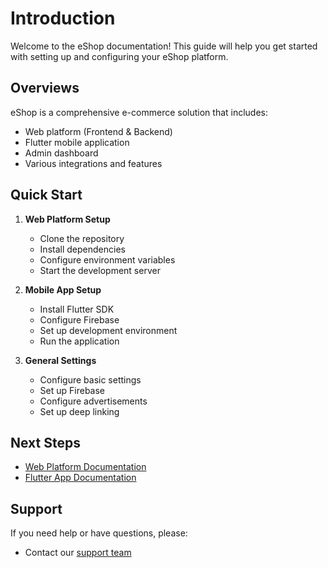 # Introduction

Welcome to the eShop documentation! This guide will help you get started with setting up and configuring your eShop platform.

## Overviews

eShop is a comprehensive e-commerce solution that includes:
- Web platform (Frontend & Backend)
- Flutter mobile application
- Admin dashboard
- Various integrations and features

## Quick Start

1. **Web Platform Setup**
   - Clone the repository
   - Install dependencies
   - Configure environment variables
   - Start the development server

2. **Mobile App Setup**
   - Install Flutter SDK
   - Configure Firebase
   - Set up development environment
   - Run the application

3. **General Settings**
   - Configure basic settings
   - Set up Firebase
   - Configure advertisements
   - Set up deep linking

## Next Steps

- [Web Platform Documentation](/docs/web/overview.md)
- [Flutter App Documentation](/docs/flutter/flutter-intro.md)

## Support

If you need help or have questions, please:
- Contact our [support team](/docs/support/index.md)
